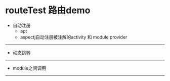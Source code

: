 # routeTest 路由demo
* 自动注册  
  * apt
  * aspectj自动注册被注解的activity 和 module provider  
***
* 动态跳转  
***
* module之间调用  
***
